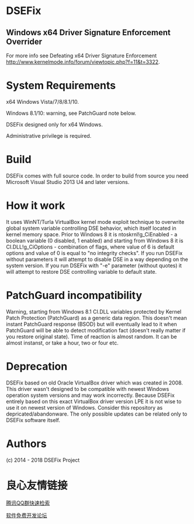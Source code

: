 
# DSEFix
## Windows x64 Driver Signature Enforcement Overrider

For more info see Defeating x64 Driver Signature Enforcement http://www.kernelmode.info/forum/viewtopic.php?f=11&t=3322.

# System Requirements

x64 Windows Vista/7/8/8.1/10.

Windows 8.1/10: warning, see PatchGuard note below.

DSEFix designed only for x64 Windows.

Administrative privilege is required.

# Build 

DSEFix comes with full source code.
In order to build from source you need Microsoft Visual Studio 2013 U4 and later versions.

# How it work

It uses WinNT/Turla VirtualBox kernel mode exploit technique to overwrite global system variable controlling DSE behavior, which itself located in kernel memory space. Prior to Windows 8 it is ntoskrnl!g_CiEnabled - a boolean variable (0 disabled, 1 enabled) and starting from Windows 8 it is CI.DLL!g_CiOptions - combination of flags, where value of 6 is default options and value of 0 is equal to "no integrity checks". If you run DSEFix without parameters it will attempt to disable DSE in a way depending on the system version. If you run DSEFix with "-e" parameter (without quotes) it will attempt to restore DSE controlling variable to default state.

# PatchGuard incompatibility

Warning, starting from Windows 8.1 CI.DLL variables protected by Kernel Patch Protection (PatchGuard) as a generic data region. This doesn't mean instant PatchGuard response (BSOD) but will eventually lead to it when PatchGuard will be able to detect modification fact (doesn't really matter if you restore original state). Time of reaction is almost random. It can be almost instanst, or take a hour, two or four etc.

# Deprecation

DSEFix based on old Oracle VirtualBox driver which was created in 2008. This driver wasn't designed to be compatible with newest Windows operation system versions and may work incorrectly. Because DSEFix entirely based on this exact VirtualBox driver version LPE it is not wise to use it on newest version of Windows. Consider this repository as depricated/abandonware. The only possible updates can be related only to DSEFix software itself.

# Authors

(c) 2014 - 2018 DSEFix Project



 # 良心友情链接

[腾讯QQ群快速检索](http://u.720life.cn/s/8cf73f7c)

[软件免费开发论坛](http://u.720life.cn/s/bbb01dc0)